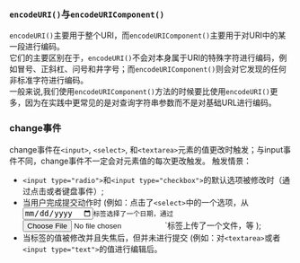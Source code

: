 ### `encodeURI()`与`encodeURIComponent()`
`encodeURI()`主要用于整个URI，而`encodeURIComponent()`主要用于对URI中的某一段进行编码。  
它们的主要区别在于，`encodeURI()`不会对本身属于URI的特殊字符进行编码，例如冒号、正斜杠、问号和井字号；而`encodeURIComponent()`则会对它发现的任何非标准字符进行编码。  
一般来说,我们使用`encodeURIComponent()`方法的时候要比使用`encodeURI()`更多，因为在实践中更常见的是对查询字符串参数而不是对基础URL进行编码。

### change事件
change事件在`<input>`, `<select>`, 和`<textarea>`元素的值更改时触发；与input事件不同，change事件不一定会对元素值的每次更改触发。
触发情景：  
 - `<input type="radio">`和`<input type="checkbox">`的默认选项被修改时（通过点击或者键盘事件）;
 - 当用户完成提交动作时 (例如：点击了`<select>`中的一个选项，从 <input type="date">`标签选择了一个日期，通过`<input type="file">`标签上传了一个文件，等 );
 - 当标签的值被修改并且失焦后，但并未进行提交 (例如：对`<textarea>`或者`<input type="text">`的值进行编辑后。

